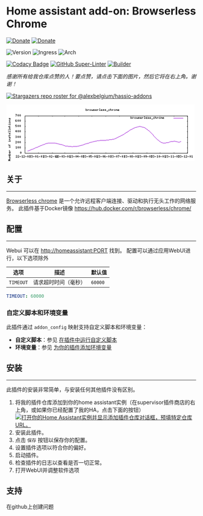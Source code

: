 # Home assistant add-on: Browserless Chrome

[![Donate][donation-badge]](https://www.buymeacoffee.com/alexbelgium)
[![Donate][paypal-badge]](https://www.paypal.com/donate/?hosted_button_id=DZFULJZTP3UQA)

![Version](https://img.shields.io/badge/dynamic/yaml?label=版本&query=%24.version&url=https%3A%2F%2Fraw.githubusercontent.com%2Falexbelgium%2Fhassio-addons%2Fmaster%2Fbrowserless_chrome%2Fconfig.yaml)
![Ingress](https://img.shields.io/badge/dynamic/yaml?label=Ingress&query=%24.ingress&url=https%3A%2F%2Fraw.githubusercontent.com%2Falexbelgium%2Fhassio-addons%2Fmaster%2Fbrowserless_chrome%2Fconfig.yaml)
![Arch](https://img.shields.io/badge/dynamic/yaml?color=success&label=架构&query=%24.arch&url=https%3A%2F%2Fraw.githubusercontent.com%2Falexbelgium%2Fhassio-addons%2Fmaster%2Fbrowserless_chrome%2Fconfig.yaml)

[![Codacy Badge](https://app.codacy.com/project/badge/Grade/9c6cf10bdbba45ecb202d7f579b5be0e)](https://www.codacy.com/gh/alexbelgium/hassio-addons/dashboard?utm_source=github.com&utm_medium=referral&utm_content=alexbelgium/hassio-addons&utm_campaign=Badge_Grade)
[![GitHub Super-Linter](https://img.shields.io/github/actions/workflow/status/alexbelgium/hassio-addons/weekly-supelinter.yaml?label=Lint%20code%20base)](https://github.com/alexbelgium/hassio-addons/actions/workflows/weekly-supelinter.yaml)
[![Builder](https://img.shields.io/github/actions/workflow/status/alexbelgium/hassio-addons/onpush_builder.yaml?label=Builder)](https://github.com/alexbelgium/hassio-addons/actions/workflows/onpush_builder.yaml)

[donation-badge]: https://img.shields.io/badge/Buy%20me%20a%20coffee%20(no%20paypal)-%23d32f2f?logo=buy-me-a-coffee&style=flat&logoColor=white
[paypal-badge]: https://img.shields.io/badge/Buy%20me%20a%20coffee%20with%20Paypal-0070BA?logo=paypal&style=flat&logoColor=white

_感谢所有给我仓库点赞的人！要点赞，请点击下面的图片，然后它将在右上角。谢谢！_

[![Stargazers repo roster for @alexbelgium/hassio-addons](https://raw.githubusercontent.com/alexbelgium/hassio-addons/master/.github/stars2.svg)](https://github.com/alexbelgium/hassio-addons/stargazers)

![下载趋势](https://raw.githubusercontent.com/alexbelgium/hassio-addons/master/browserless_chrome/stats.png)

## 关于

---

[Browserless chrome](https://github.com/browserless/chrome) 是一个允许远程客户端连接、驱动和执行无头工作的网络服务。
此插件基于Docker镜像 https://hub.docker.com/r/browserless/chrome/

## 配置
---

Webui 可以在 <http://homeassistant:PORT> 找到。
配置可以通过应用WebUI进行，以下选项除外

| 选项 | 描述 | 默认值 |
|------|------|--------|
| `TIMEOUT` | 请求超时时间（毫秒） | `60000` |

```yaml
TIMEOUT: 60000
```

### 自定义脚本和环境变量

此插件通过 `addon_config` 映射支持自定义脚本和环境变量：

- **自定义脚本**：参见 [在插件中运行自定义脚本](https://github.com/alexbelgium/hassio-addons/wiki/Running-custom-scripts-in-Addons)
- **环境变量**：参见 [为你的插件添加环境变量](https://github.com/alexbelgium/hassio-addons/wiki/Add-Environment-variables-to-your-Addon)

## 安装

---

此插件的安装非常简单，与安装任何其他插件没有区别。

1. 将我的插件仓库添加到你的home assistant实例（在supervisor插件商店的右上角，或如果你已经配置了我的HA，点击下面的按钮）
   [![打开你的Home Assistant实例并显示添加插件仓库对话框，预填特定仓库URL。](https://my.home-assistant.io/badges/supervisor_add_addon_repository.svg)](https://my.home-assistant.io/redirect/supervisor_add_addon_repository/?repository_url=https%3A%2F%2Fgithub.com%2Falexbelgium%2Fhassio-addons)
1. 安装此插件。
1. 点击 `保存` 按钮以保存你的配置。
1. 设置插件选项以符合你的偏好。
1. 启动插件。
1. 检查插件的日志以查看是否一切正常。
1. 打开WebUI并调整软件选项

## 支持

在github上创建问题